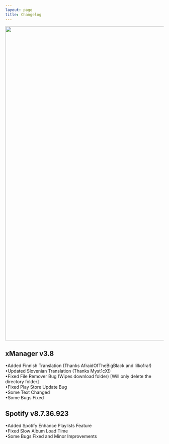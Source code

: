 ```yaml
---
layout: page
title: Changelog
---
```

<p align="center">
<img width="1000" src="https://i.ibb.co/qn01cnP/x-Manager-Banner-Animated.gif">
</p>

xManager v3.8
--------------------
•Added Finnish Translation (Thanks AfraidOfTheBigBlack and lilko1ra!)  
•Updated Slovenian Translation (Thanks Myst1cX!)  
•Fixed File Remover Bug (Wipes download folder) [Will only delete the directory folder]  
•Fixed Play Store Update Bug  
•Some Text Changed  
•Some Bugs Fixed  

Spotify v8.7.36.923
--------------------
•Added Spotify Enhance Playlists Feature  
•Fixed Slow Album Load Time  
•Some Bugs Fixed and Minor Improvements  
